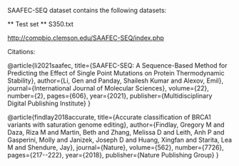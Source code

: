 SAAFEC-SEQ dataset contains the following datasets:

** Test set ** 
S350.txt 


http://compbio.clemson.edu/SAAFEC-SEQ/index.php

Citations:

@article{li2021saafec,
  title={SAAFEC-SEQ: A Sequence-Based Method for Predicting the Effect of Single Point Mutations on Protein Thermodynamic Stability},
  author={Li, Gen and Panday, Shailesh Kumar and Alexov, Emil},
  journal={International Journal of Molecular Sciences},
  volume={22},
  number={2},
  pages={606},
  year={2021},
  publisher={Multidisciplinary Digital Publishing Institute}
}


@article{findlay2018accurate,
  title={Accurate classification of BRCA1 variants with saturation genome editing},
  author={Findlay, Gregory M and Daza, Riza M and Martin, Beth and Zhang, Melissa D and Leith, Anh P and Gasperini, Molly and Janizek, Joseph D and Huang, Xingfan and Starita, Lea M and Shendure, Jay},
  journal={Nature},
  volume={562},
  number={7726},
  pages={217--222},
  year={2018},
  publisher={Nature Publishing Group}
}